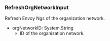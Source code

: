 ### RefreshOrgNetworkInput
Refresh Envoy Ngs of the organization network.

- orgNetworkID: System.String
  - ID of the organization network.

